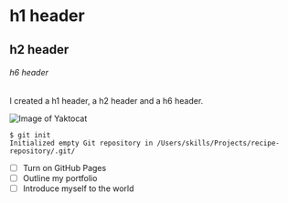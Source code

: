 # h1 header

## h2 header

###### h6 header

I created a h1 header, a h2 header and a h6 header.

![Image of Yaktocat](https://octodex.github.com/images/yaktocat.png)

```
$ git init
Initialized empty Git repository in /Users/skills/Projects/recipe-repository/.git/
```

- [ ] Turn on GitHub Pages
- [ ] Outline my portfolio
- [ ] Introduce myself to the world
